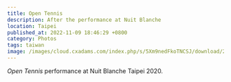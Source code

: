 ```yaml
---
title: Open Tennis
description: After the performance at Nuit Blanche
location: Taipei
published_at: 2022-11-09 18:46:29 +0800
category: Photos
tags: taiwan
image: /images/cloud.cxadams.com/index.php/s/5Xm9nedFkoTNCSJ/download/20201003-2337_Taipei_NuitBlanche_Tennis_L1002452-0.jpg
---
```


*Open Tennis* performance at Nuit Blanche Taipei 2020.
